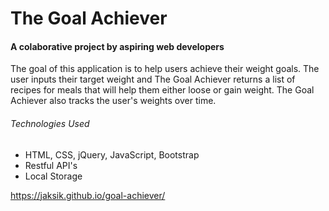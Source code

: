 # The Goal Achiever #
#### A colaborative project by aspiring web developers ####
The goal of this application is to help users achieve their weight goals. The user inputs their target weight and The Goal Achiever returns a list of recipes for meals that will help them either loose or gain weight. The Goal Achiever also tracks the user's weights over time.
###### Technologies Used ######
* HTML, CSS, jQuery, JavaScript, Bootstrap
* Restful API's
* Local Storage

https://jaksik.github.io/goal-achiever/
